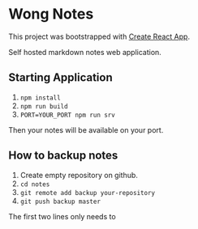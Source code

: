 # Wong Notes
This project was bootstrapped with [Create React App](https://github.com/facebook/create-react-app).

Self hosted markdown notes web application.

## Starting Application

1. `npm install`
2. `npm run build`
3. `PORT=YOUR_PORT npm run srv`

Then your notes will be available on your port. 


## How to backup notes

1. Create empty repository on github.
2. `cd notes`
3. `git remote add backup your-repository`
4. `git push backup master`

The first two lines only needs to 